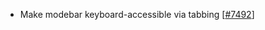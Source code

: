 - Make modebar keyboard-accessible via tabbing [[#7492](https://github.com/plotly/plotly.js/pull/7492)]
